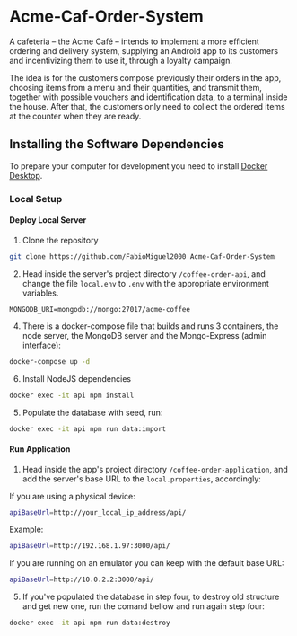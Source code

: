 # Acme-Caf-Order-System

A cafeteria – the Acme Café – intends to implement a more efficient ordering and delivery system, supplying an Android app to its customers and incentivizing them to use it, through a loyalty campaign.

The idea is for the customers compose previously their orders in the app, choosing items from a menu and their quantities, and transmit them, together with possible vouchers and identification data, to a terminal inside the house. After that, the customers only need to collect the ordered items at the counter when they are ready.

## Installing the Software Dependencies

To prepare your computer for development you need to install [Docker Desktop](https://www.docker.com/products/docker-desktop/).

### Local Setup

#### Deploy Local Server 

1. Clone the repository

```bash
git clone https://github.com/FabioMiguel2000 Acme-Caf-Order-System
```

2. Head inside the server's project directory `/coffee-order-api`, and change the file `local.env` to `.env` with the appropriate environment variables.

```
MONGODB_URI=mongodb://mongo:27017/acme-coffee
```

4. There is a docker-compose file that builds and runs 3 containers, the node server, the MongoDB server and the Mongo-Express (admin interface):

```bash
docker-compose up -d
```

6. Install NodeJS dependencies
```bash
docker exec -it api npm install
```

5. Populate the database with seed, run:

```bash
docker exec -it api npm run data:import
```

#### Run Application

1. Head inside the app's project directory `/coffee-order-application`, and add the server's base URL to the `local.properties`, accordingly:

If you are using a physical device:
```bash
apiBaseUrl=http://your_local_ip_address/api/
```

Example:
```bash
apiBaseUrl=http://192.168.1.97:3000/api/
```

If you are running on an emulator you can keep with the default base URL:
```bash
apiBaseUrl=http://10.0.2.2:3000/api/
```

5. If you've populated the database in step four, to destroy old structure and get new one, run the comand bellow and run again step four:
```bash
docker exec -it api npm run data:destroy
```
